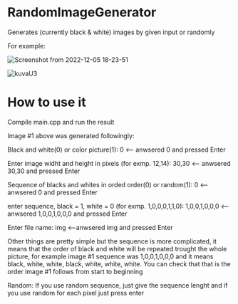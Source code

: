 # RandomImageGenerator
Generates (currently black & white) images by given input or randomly

For example:

![Screenshot from 2022-12-05 18-23-51](https://user-images.githubusercontent.com/62663286/205688609-18cf7819-a4f6-4dd0-9228-f0e541a65255.png)

![kuvaU3](https://user-images.githubusercontent.com/62663286/205688213-3865dd38-d79f-459c-93d1-1178c493c5f2.png)

# How to use it

Compile main.cpp and run the result

Image #1 above was generated followingly:

Black and white(0) or color picture(1): 0  <-- anwsered 0 and pressed Enter

Enter image widht and height in pixels (for exmp. 12,14): 30,30  <-- anwsered 30,30 and pressed Enter

Sequence of blacks and whites in orded order(0) or random(1): 0  <-- anwsered 0 and pressed Enter

enter sequence, black = 1, white = 0 (for exmp. 1,0,0,0,1,1,0): 1,0,0,1,0,0,0  <-- anwsered 1,0,0,1,0,0,0 and pressed Enter

Enter file name: img  <--anwsered img and pressed Enter

Other things are pretty simple but the sequence is more complicated, it means that the order of black and white will be repeated trought the whole picture,
for example image #1 sequence was 1,0,0,1,0,0,0 and it means black, white, white, black, white, white, white. You can check that that is the order image #1
follows from start to beginning

Random:
If you use random sequence, just give the sequence lenght and if you use random for each pixel just press enter
